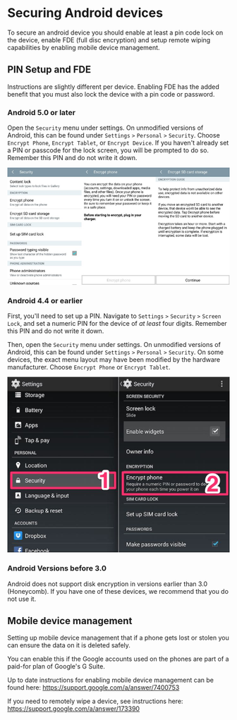 # Securing Android devices

To secure an android device you should enable at least a pin code lock on the device, enable FDE (full disc encryption) and setup remote wiping capabilities by enabling mobile device management.

## PIN Setup and FDE

Instructions are slightly different per device. Enabling FDE has the added benefit that you must also lock the device with a pin code or password.

### Android 5.0 or later

Open the `Security` menu under settings. On unmodified versions of Android, this
can be found under `Settings` `>` `Personal` `>` `Security`. Choose `Encrypt
Phone`, `Encrypt Tablet`, or `Encrypt Device`. If you haven't already set a PIN
or passcode for the lock screen, you will be prompted to do so. Remember this
PIN and do not write it down.

![Screenshot for Android 5.0](securing-android-devices/encrypt-50.jpg)

### Android 4.4 or earlier

First, you'll need to set up a PIN. Navigate to `Settings` `>` `Security` `>`
`Screen Lock`, and set a numeric PIN for the device of *at least* four digits.
Remember this PIN and do not write it down.

Then, open the `Security` menu under settings. On unmodified versions of
Android, this can be found under `Settings` `>` `Personal` `>` `Security`.
On some devices, the exact menu layout may have been modified by the hardware
manufacturer. Choose `Encrypt Phone` or `Encrypt Tablet`.

![Screenshot for Android 4.4](securing-android-devices/encrypt-44.jpg)

### Android Versions before 3.0

Android does not support disk encryption in versions earlier than 3.0
(Honeycomb). If you have one of these devices, we recommend that you do not use it.

## Mobile device management

Setting up mobile device management that if a phone gets lost or stolen you can ensure the data on it is deleted safely.

You can enable this if the Google accounts used on the phones are part of a paid-for plan of Google's G Suite.

Up to date instructions for enabling mobile device management can be found here: https://support.google.com/a/answer/7400753

If you need to remotely wipe a device, see instructions here: https://support.google.com/a/answer/173390


